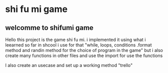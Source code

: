 # shi fu mi game
## welcomme to shifumi game 

Hello this project is the game shi fu mi.
i implemented it using what i leearned so far in shcool
i use for that "while, loops, conditions .format method and randin method for the choice of program in the game"
but i also create many functions in other files and use the import for use the functions

I also create an usecase and set up a working method "trello"
